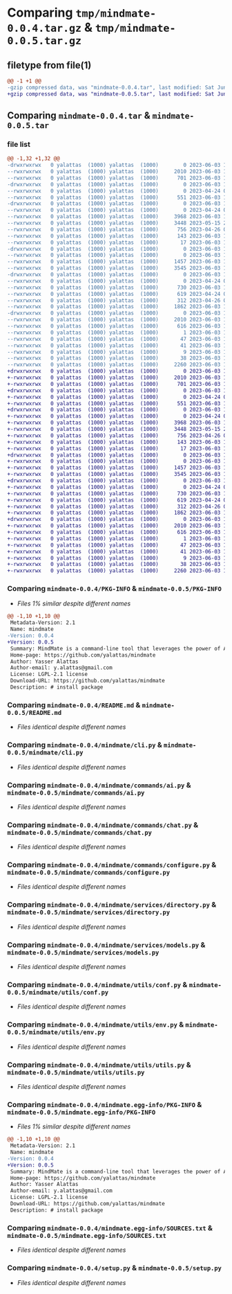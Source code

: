 # Comparing `tmp/mindmate-0.0.4.tar.gz` & `tmp/mindmate-0.0.5.tar.gz`

## filetype from file(1)

```diff
@@ -1 +1 @@
-gzip compressed data, was "mindmate-0.0.4.tar", last modified: Sat Jun  3 16:23:23 2023, max compression
+gzip compressed data, was "mindmate-0.0.5.tar", last modified: Sat Jun  3 16:36:08 2023, max compression
```

## Comparing `mindmate-0.0.4.tar` & `mindmate-0.0.5.tar`

### file list

```diff
@@ -1,32 +1,32 @@
-drwxrwxrwx   0 yalattas  (1000) yalattas  (1000)        0 2023-06-03 16:23:23.250839 mindmate-0.0.4/
--rwxrwxrwx   0 yalattas  (1000) yalattas  (1000)     2010 2023-06-03 16:23:23.247839 mindmate-0.0.4/PKG-INFO
--rwxrwxrwx   0 yalattas  (1000) yalattas  (1000)      701 2023-06-03 15:12:40.000000 mindmate-0.0.4/README.md
-drwxrwxrwx   0 yalattas  (1000) yalattas  (1000)        0 2023-06-03 16:23:22.631647 mindmate-0.0.4/mindmate/
--rwxrwxrwx   0 yalattas  (1000) yalattas  (1000)        0 2023-04-24 04:35:25.000000 mindmate-0.0.4/mindmate/__init__.py
--rwxrwxrwx   0 yalattas  (1000) yalattas  (1000)      551 2023-06-03 16:21:53.000000 mindmate-0.0.4/mindmate/cli.py
-drwxrwxrwx   0 yalattas  (1000) yalattas  (1000)        0 2023-06-03 16:23:22.968992 mindmate-0.0.4/mindmate/commands/
--rwxrwxrwx   0 yalattas  (1000) yalattas  (1000)        0 2023-04-24 04:35:25.000000 mindmate-0.0.4/mindmate/commands/__init__.py
--rwxrwxrwx   0 yalattas  (1000) yalattas  (1000)     3968 2023-06-03 15:08:35.000000 mindmate-0.0.4/mindmate/commands/ai.py
--rwxrwxrwx   0 yalattas  (1000) yalattas  (1000)     3448 2023-05-15 20:38:34.000000 mindmate-0.0.4/mindmate/commands/chat.py
--rwxrwxrwx   0 yalattas  (1000) yalattas  (1000)      756 2023-04-26 02:15:41.000000 mindmate-0.0.4/mindmate/commands/configure.py
--rwxrwxrwx   0 yalattas  (1000) yalattas  (1000)      143 2023-06-03 16:17:26.000000 mindmate-0.0.4/mindmate/commands/version.py
--rwxrwxrwx   0 yalattas  (1000) yalattas  (1000)       17 2023-06-03 16:13:11.000000 mindmate-0.0.4/mindmate/meta.py
-drwxrwxrwx   0 yalattas  (1000) yalattas  (1000)        0 2023-06-03 16:23:23.062337 mindmate-0.0.4/mindmate/services/
--rwxrwxrwx   0 yalattas  (1000) yalattas  (1000)        0 2023-06-03 16:05:22.000000 mindmate-0.0.4/mindmate/services/__init__.py
--rwxrwxrwx   0 yalattas  (1000) yalattas  (1000)     1457 2023-06-03 15:10:29.000000 mindmate-0.0.4/mindmate/services/directory.py
--rwxrwxrwx   0 yalattas  (1000) yalattas  (1000)     3545 2023-06-03 15:09:47.000000 mindmate-0.0.4/mindmate/services/models.py
-drwxrwxrwx   0 yalattas  (1000) yalattas  (1000)        0 2023-06-03 16:23:23.225838 mindmate-0.0.4/mindmate/utils/
--rwxrwxrwx   0 yalattas  (1000) yalattas  (1000)        0 2023-04-24 04:35:25.000000 mindmate-0.0.4/mindmate/utils/__init__.py
--rwxrwxrwx   0 yalattas  (1000) yalattas  (1000)      730 2023-06-03 15:21:23.000000 mindmate-0.0.4/mindmate/utils/conf.py
--rwxrwxrwx   0 yalattas  (1000) yalattas  (1000)      619 2023-04-24 05:58:07.000000 mindmate-0.0.4/mindmate/utils/env.py
--rwxrwxrwx   0 yalattas  (1000) yalattas  (1000)      312 2023-04-26 01:29:16.000000 mindmate-0.0.4/mindmate/utils/helper.py
--rwxrwxrwx   0 yalattas  (1000) yalattas  (1000)     1862 2023-06-03 14:53:12.000000 mindmate-0.0.4/mindmate/utils/utils.py
-drwxrwxrwx   0 yalattas  (1000) yalattas  (1000)        0 2023-06-03 16:23:22.813302 mindmate-0.0.4/mindmate.egg-info/
--rwxrwxrwx   0 yalattas  (1000) yalattas  (1000)     2010 2023-06-03 16:23:21.000000 mindmate-0.0.4/mindmate.egg-info/PKG-INFO
--rwxrwxrwx   0 yalattas  (1000) yalattas  (1000)      616 2023-06-03 16:23:21.000000 mindmate-0.0.4/mindmate.egg-info/SOURCES.txt
--rwxrwxrwx   0 yalattas  (1000) yalattas  (1000)        1 2023-06-03 16:23:21.000000 mindmate-0.0.4/mindmate.egg-info/dependency_links.txt
--rwxrwxrwx   0 yalattas  (1000) yalattas  (1000)       47 2023-06-03 16:23:21.000000 mindmate-0.0.4/mindmate.egg-info/entry_points.txt
--rwxrwxrwx   0 yalattas  (1000) yalattas  (1000)       41 2023-06-03 16:23:21.000000 mindmate-0.0.4/mindmate.egg-info/requires.txt
--rwxrwxrwx   0 yalattas  (1000) yalattas  (1000)        9 2023-06-03 16:23:21.000000 mindmate-0.0.4/mindmate.egg-info/top_level.txt
--rwxrwxrwx   0 yalattas  (1000) yalattas  (1000)       38 2023-06-03 16:23:23.251843 mindmate-0.0.4/setup.cfg
--rwxrwxrwx   0 yalattas  (1000) yalattas  (1000)     2260 2023-06-03 16:13:54.000000 mindmate-0.0.4/setup.py
+drwxrwxrwx   0 yalattas  (1000) yalattas  (1000)        0 2023-06-03 16:36:08.626398 mindmate-0.0.5/
+-rwxrwxrwx   0 yalattas  (1000) yalattas  (1000)     2010 2023-06-03 16:36:08.607854 mindmate-0.0.5/PKG-INFO
+-rwxrwxrwx   0 yalattas  (1000) yalattas  (1000)      701 2023-06-03 16:28:25.000000 mindmate-0.0.5/README.md
+drwxrwxrwx   0 yalattas  (1000) yalattas  (1000)        0 2023-06-03 16:36:07.990010 mindmate-0.0.5/mindmate/
+-rwxrwxrwx   0 yalattas  (1000) yalattas  (1000)        0 2023-04-24 04:35:25.000000 mindmate-0.0.5/mindmate/__init__.py
+-rwxrwxrwx   0 yalattas  (1000) yalattas  (1000)      551 2023-06-03 16:28:25.000000 mindmate-0.0.5/mindmate/cli.py
+drwxrwxrwx   0 yalattas  (1000) yalattas  (1000)        0 2023-06-03 16:36:08.340877 mindmate-0.0.5/mindmate/commands/
+-rwxrwxrwx   0 yalattas  (1000) yalattas  (1000)        0 2023-04-24 04:35:25.000000 mindmate-0.0.5/mindmate/commands/__init__.py
+-rwxrwxrwx   0 yalattas  (1000) yalattas  (1000)     3968 2023-06-03 16:28:25.000000 mindmate-0.0.5/mindmate/commands/ai.py
+-rwxrwxrwx   0 yalattas  (1000) yalattas  (1000)     3448 2023-05-15 20:38:34.000000 mindmate-0.0.5/mindmate/commands/chat.py
+-rwxrwxrwx   0 yalattas  (1000) yalattas  (1000)      756 2023-04-26 02:15:41.000000 mindmate-0.0.5/mindmate/commands/configure.py
+-rwxrwxrwx   0 yalattas  (1000) yalattas  (1000)      143 2023-06-03 16:28:25.000000 mindmate-0.0.5/mindmate/commands/version.py
+-rwxrwxrwx   0 yalattas  (1000) yalattas  (1000)       17 2023-06-03 16:34:02.000000 mindmate-0.0.5/mindmate/meta.py
+drwxrwxrwx   0 yalattas  (1000) yalattas  (1000)        0 2023-06-03 16:36:08.420240 mindmate-0.0.5/mindmate/services/
+-rwxrwxrwx   0 yalattas  (1000) yalattas  (1000)        0 2023-06-03 16:28:25.000000 mindmate-0.0.5/mindmate/services/__init__.py
+-rwxrwxrwx   0 yalattas  (1000) yalattas  (1000)     1457 2023-06-03 16:28:25.000000 mindmate-0.0.5/mindmate/services/directory.py
+-rwxrwxrwx   0 yalattas  (1000) yalattas  (1000)     3545 2023-06-03 16:28:25.000000 mindmate-0.0.5/mindmate/services/models.py
+drwxrwxrwx   0 yalattas  (1000) yalattas  (1000)        0 2023-06-03 16:36:08.582833 mindmate-0.0.5/mindmate/utils/
+-rwxrwxrwx   0 yalattas  (1000) yalattas  (1000)        0 2023-04-24 04:35:25.000000 mindmate-0.0.5/mindmate/utils/__init__.py
+-rwxrwxrwx   0 yalattas  (1000) yalattas  (1000)      730 2023-06-03 16:28:25.000000 mindmate-0.0.5/mindmate/utils/conf.py
+-rwxrwxrwx   0 yalattas  (1000) yalattas  (1000)      619 2023-04-24 05:58:07.000000 mindmate-0.0.5/mindmate/utils/env.py
+-rwxrwxrwx   0 yalattas  (1000) yalattas  (1000)      312 2023-04-26 01:29:16.000000 mindmate-0.0.5/mindmate/utils/helper.py
+-rwxrwxrwx   0 yalattas  (1000) yalattas  (1000)     1862 2023-06-03 16:28:25.000000 mindmate-0.0.5/mindmate/utils/utils.py
+drwxrwxrwx   0 yalattas  (1000) yalattas  (1000)        0 2023-06-03 16:36:08.186718 mindmate-0.0.5/mindmate.egg-info/
+-rwxrwxrwx   0 yalattas  (1000) yalattas  (1000)     2010 2023-06-03 16:36:06.000000 mindmate-0.0.5/mindmate.egg-info/PKG-INFO
+-rwxrwxrwx   0 yalattas  (1000) yalattas  (1000)      616 2023-06-03 16:36:06.000000 mindmate-0.0.5/mindmate.egg-info/SOURCES.txt
+-rwxrwxrwx   0 yalattas  (1000) yalattas  (1000)        1 2023-06-03 16:36:06.000000 mindmate-0.0.5/mindmate.egg-info/dependency_links.txt
+-rwxrwxrwx   0 yalattas  (1000) yalattas  (1000)       47 2023-06-03 16:36:06.000000 mindmate-0.0.5/mindmate.egg-info/entry_points.txt
+-rwxrwxrwx   0 yalattas  (1000) yalattas  (1000)       41 2023-06-03 16:36:06.000000 mindmate-0.0.5/mindmate.egg-info/requires.txt
+-rwxrwxrwx   0 yalattas  (1000) yalattas  (1000)        9 2023-06-03 16:36:06.000000 mindmate-0.0.5/mindmate.egg-info/top_level.txt
+-rwxrwxrwx   0 yalattas  (1000) yalattas  (1000)       38 2023-06-03 16:36:08.638399 mindmate-0.0.5/setup.cfg
+-rwxrwxrwx   0 yalattas  (1000) yalattas  (1000)     2260 2023-06-03 16:28:25.000000 mindmate-0.0.5/setup.py
```

### Comparing `mindmate-0.0.4/PKG-INFO` & `mindmate-0.0.5/PKG-INFO`

 * *Files 1% similar despite different names*

```diff
@@ -1,10 +1,10 @@
 Metadata-Version: 2.1
 Name: mindmate
-Version: 0.0.4
+Version: 0.0.5
 Summary: MindMate is a command-line tool that leverages the power of AI platforms to offer different use-cases to developers
 Home-page: https://github.com/yalattas/mindmate
 Author: Yasser Alattas
 Author-email: y.alattas@gmail.com
 License: LGPL-2.1 license
 Download-URL: https://github.com/yalattas/mindmate
 Description: # install package
```

### Comparing `mindmate-0.0.4/README.md` & `mindmate-0.0.5/README.md`

 * *Files identical despite different names*

### Comparing `mindmate-0.0.4/mindmate/cli.py` & `mindmate-0.0.5/mindmate/cli.py`

 * *Files identical despite different names*

### Comparing `mindmate-0.0.4/mindmate/commands/ai.py` & `mindmate-0.0.5/mindmate/commands/ai.py`

 * *Files identical despite different names*

### Comparing `mindmate-0.0.4/mindmate/commands/chat.py` & `mindmate-0.0.5/mindmate/commands/chat.py`

 * *Files identical despite different names*

### Comparing `mindmate-0.0.4/mindmate/commands/configure.py` & `mindmate-0.0.5/mindmate/commands/configure.py`

 * *Files identical despite different names*

### Comparing `mindmate-0.0.4/mindmate/services/directory.py` & `mindmate-0.0.5/mindmate/services/directory.py`

 * *Files identical despite different names*

### Comparing `mindmate-0.0.4/mindmate/services/models.py` & `mindmate-0.0.5/mindmate/services/models.py`

 * *Files identical despite different names*

### Comparing `mindmate-0.0.4/mindmate/utils/conf.py` & `mindmate-0.0.5/mindmate/utils/conf.py`

 * *Files identical despite different names*

### Comparing `mindmate-0.0.4/mindmate/utils/env.py` & `mindmate-0.0.5/mindmate/utils/env.py`

 * *Files identical despite different names*

### Comparing `mindmate-0.0.4/mindmate/utils/utils.py` & `mindmate-0.0.5/mindmate/utils/utils.py`

 * *Files identical despite different names*

### Comparing `mindmate-0.0.4/mindmate.egg-info/PKG-INFO` & `mindmate-0.0.5/mindmate.egg-info/PKG-INFO`

 * *Files 1% similar despite different names*

```diff
@@ -1,10 +1,10 @@
 Metadata-Version: 2.1
 Name: mindmate
-Version: 0.0.4
+Version: 0.0.5
 Summary: MindMate is a command-line tool that leverages the power of AI platforms to offer different use-cases to developers
 Home-page: https://github.com/yalattas/mindmate
 Author: Yasser Alattas
 Author-email: y.alattas@gmail.com
 License: LGPL-2.1 license
 Download-URL: https://github.com/yalattas/mindmate
 Description: # install package
```

### Comparing `mindmate-0.0.4/mindmate.egg-info/SOURCES.txt` & `mindmate-0.0.5/mindmate.egg-info/SOURCES.txt`

 * *Files identical despite different names*

### Comparing `mindmate-0.0.4/setup.py` & `mindmate-0.0.5/setup.py`

 * *Files identical despite different names*

